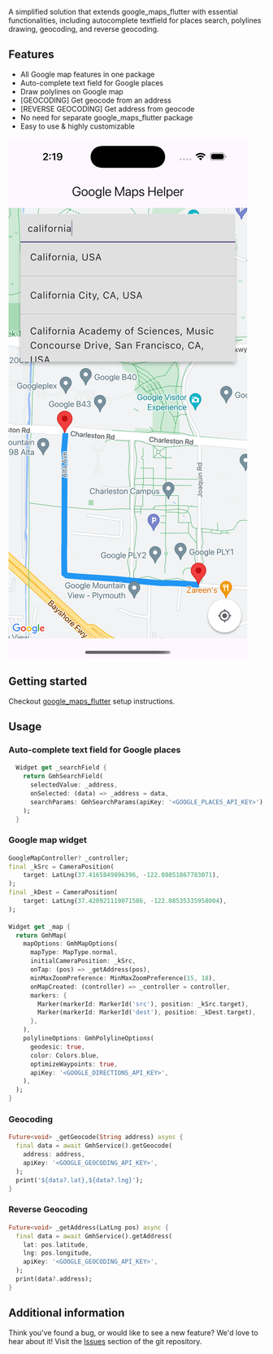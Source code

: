 A simplified solution that extends google_maps_flutter with essential functionalities, including autocomplete textfield for places search, polylines drawing, geocoding, and reverse geocoding.

## Features

- All Google map features in one package
- Auto-complete text field for Google places
- Draw polylines on Google map
- [GEOCODING] Get geocode from an address
- [REVERSE GEOCODING] Get address from geocode
- No need for separate google_maps_flutter package
- Easy to use & highly customizable

![google_maps_helper screenshot](https://github.com/valueoutput-team/flutter_packages/blob/main/assets/images/google_maps_helper_1.png?raw=true)

## Getting started

Checkout [google_maps_flutter](https://pub.dev/packages/google_maps_flutter) setup instructions.

## Usage

### Auto-complete text field for Google places

```dart
  Widget get _searchField {
    return GmhSearchField(
      selectedValue: _address,
      onSelected: (data) => _address = data,
      searchParams: GmhSearchParams(apiKey: '<GOOGLE_PLACES_API_KEY>'),
    );
  }
```

### Google map widget

```dart
GoogleMapController? _controller;
final _kSrc = CameraPosition(
    target: LatLng(37.4165849896396, -122.08051867783071),
);
final _kDest = CameraPosition(
    target: LatLng(37.420921119071586, -122.08535335958004),
);

Widget get _map {
  return GmhMap(
    mapOptions: GmhMapOptions(
      mapType: MapType.normal,
      initialCameraPosition: _kSrc,
      onTap: (pos) => _getAddress(pos),
      minMaxZoomPreference: MinMaxZoomPreference(15, 18),
      onMapCreated: (controller) => _controller = controller,
      markers: {
        Marker(markerId: MarkerId('src'), position: _kSrc.target),
        Marker(markerId: MarkerId('dest'), position: _kDest.target),
      },
    ),
    polylineOptions: GmhPolylineOptions(
      geodesic: true,
      color: Colors.blue,
      optimizeWaypoints: true,
      apiKey: '<GOOGLE_DIRECTIONS_API_KEY>',
    ),
  );
}
```

### Geocoding

```dart
Future<void> _getGeocode(String address) async {
  final data = await GmhService().getGeocode(
    address: address,
    apiKey: '<GOOGLE_GEOCODING_API_KEY>',
  );
  print('${data?.lat},${data?.lng}');
}
```

### Reverse Geocoding

```dart
Future<void> _getAddress(LatLng pos) async {
  final data = await GmhService().getAddress(
    lat: pos.latitude,
    lng: pos.longitude,
    apiKey: '<GOOGLE_GEOCODING_API_KEY>',
  );
  print(data?.address);
}
```

## Additional information

Think you've found a bug, or would like to see a new feature? We'd love to hear about it! Visit the [Issues](https://github.com/valueoutput-team/flutter_packages/issues) section of the git repository.
